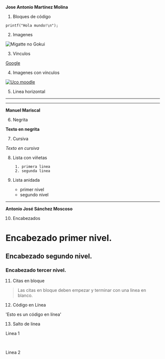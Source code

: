 
**Jose Antonio Martínez Molina**

1. Bloques de código

~~~
printf("Hola mundo!\n");
~~~

2. Imagenes

![Migatte no Gokui](https://pre00.deviantart.net/568c/th/pre/f/2018/007/e/1/migatte_no_gokui__ultra_instinct__by_leonardofrost-dbz9eut.png)

3. Vínculos

[Google](https://www.google.es/)

4. Imagenes con vínculos

[![Uco moodle](https://moodle.org/logo/moodle-logo.png)](http://moodle.uco.es/moodlemap/)

5. Linea horizontal

---

---

**Manuel Mariscal**

6. Negrita

**Texto en negrita**

7. Cursiva

*Texto en cursiva*

8. Lista con viñetas

        1. primera linea
        2. segunda linea

9. Lista anidada

	* primer nivel
	* segundo nivel

---

**Antonio José Sánchez Moscoso**

10. Encabezados 

# Encabezado primer nivel.
## Encabezado segundo nivel.	
### Encabezado tercer nivel.

11. Citas en bloque

>Las citas en bloque deben empezar y terminar con una linea en blanco.

12. Código en Línea

'Esto es un código en línea'

13. Salto de linea

Linea 1


&nbsp;

Linea 2


&nbsp;
